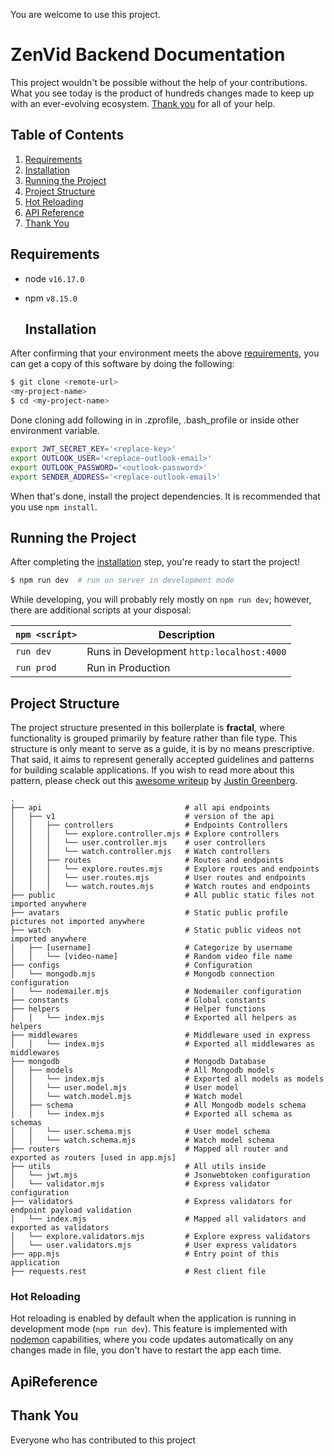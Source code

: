 You are welcome to use this project.

# ZenVid Backend Documentation

This project wouldn't be possible without the help of your contributions. What you see today is the product of hundreds changes made to keep up with an ever-evolving ecosystem. [Thank you](#thank-you) for all of your help.

## Table of Contents

1. [Requirements](#requirements)
1. [Installation](#getting-started)
1. [Running the Project](#running-the-project)
1. [Project Structure](#project-structure)
1. [Hot Reloading](#hot-reloading)
1. [API Reference](#ApiReference)
1. [Thank You](#thank-you)

## Requirements

- node `v16.17.0`
- npm `v8.15.0`

  ## Installation

After confirming that your environment meets the above [requirements](#requirements), you can get a copy of this software by doing the following:

```bash
$ git clone <remote-url>
<my-project-name>
$ cd <my-project-name>

```

Done cloning add following in in .zprofile, .bash_profile or inside other environment variable.

```bash
export JWT_SECRET_KEY='<replace-key>'
export OUTLOOK_USER='<replace-outlook-email>'
export OUTLOOK_PASSWORD='<outlook-password>'
export SENDER_ADDRESS='<replace-outlook-email>'
```

When that's done, install the project dependencies. It is recommended that you use `npm install`.

## Running the Project

After completing the [installation](#installation) step, you're ready to start the project!

```bash
$ npm run dev  # run on server in development mode
```

While developing, you will probably rely mostly on `npm run dev`; however, there are additional scripts at your disposal:

| `npm <script>` | Description                               |
| -------------- | ----------------------------------------- |
| `run dev`      | Runs in Development `http:localhost:4000` |
| `run prod`     | Run in Production                         |

## Project Structure

The project structure presented in this boilerplate is **fractal**, where functionality is grouped primarily by feature rather than file type. This structure is only meant to serve as a guide, it is by no means prescriptive. That said, it aims to represent generally accepted guidelines and patterns for building scalable applications. If you wish to read more about this pattern, please check out this [awesome writeup](https://github.com/davezuko/react-redux-starter-kit/wiki/Fractal-Project-Structure) by [Justin Greenberg](https://github.com/justingreenberg).

```
.
├── api                                # all api endpoints
│   ├── v1                             # version of the api
│   │   ├── controllers                # Endpoints Controllers
│   │   │   └── explore.controller.mjs # Explore controllers
│   │   │   └── user.controller.mjs    # user controllers
│   │   │   └── watch.controller.mjs   # Watch controllers
│   │   ├── routes                     # Routes and endpoints
│   │   │   └── explore.routes.mjs     # Explore routes and endpoints
│   │   │   └── user.routes.mjs        # User routes and endpoints
│   │   │   └── watch.routes.mjs       # Watch routes and endpoints
├── public                             # All public static files not imported anywhere
├── avatars                            # Static public profile pictures not imported anywhere
├── watch                              # Static public videos not imported anywhere
│   ├── [username]                     # Categorize by username
│   │   └── [video-name]               # Random video file name
├── configs                            # Configuration
│   └── mongodb.mjs                    # Mongodb connection configuration
│   └── nodemailer.mjs                 # Nodemailer configuration
├── constants                          # Global constants
├── helpers                            # Helper functions
│   │   └── index.mjs                  # Exported all helpers as helpers
├── middlewares                        # Middleware used in express
│   │   └── index.mjs                  # Exported all middlewares as middlewares
├── mongodb                            # Mongodb Database
│   ├── models                         # All Mongodb models
│   │   └── index.mjs                  # Exported all models as models
│   │   └── user.model.mjs             # User model
│   │   └── watch.model.mjs            # Watch model
│   ├── schema                         # All Mongodb models schema
│   │   └── index.mjs                  # Exported all schema as schemas
│   │   └── user.schema.mjs            # User model schema
│   │   └── watch.schema.mjs           # Watch model schema
├── routers                            # Mapped all router and exported as routers [used in app.mjs]
├── utils                              # All utils inside
│   └── jwt.mjs                        # Jsonwebtoken configuration
│   └── validator.mjs                  # Express validator configuration
├── validators                         # Express validators for endpoint payload validation
│   └── index.mjs                      # Mapped all validators and exported as validators
│   └── explore.validators.mjs         # Explore express validators
│   └── user.validators.mjs            # User express validators
├── app.mjs                            # Entry point of this application
├── requests.rest                      # Rest client file
```

### Hot Reloading

Hot reloading is enabled by default when the application is running in development mode (`npm run dev`). This feature is implemented with [nodemon](https://github.com/remy/nodemon) capabilities, where you code updates automatically on any changes made in file, you don't have to restart the app each time.

## ApiReference

## Thank You

Everyone who has contributed to this project
